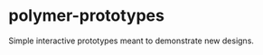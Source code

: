 polymer-prototypes
==================

Simple interactive prototypes meant to demonstrate new designs.
